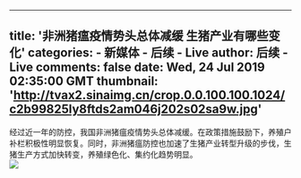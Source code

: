 
---
title: '非洲猪瘟疫情势头总体减缓 生猪产业有哪些变化'
categories: 
    - 新媒体
    - 后续 - Live
author: 后续 - Live
comments: false
date: Wed, 24 Jul 2019 02:35:00 GMT
thumbnail: 'http://tvax2.sinaimg.cn/crop.0.0.100.100.1024/c2b99825ly8ftds2am046j202s02sa9w.jpg'
---

<div>   
经过近一年的防控，我国非洲猪瘟疫情势头总体减缓。在政策措施鼓励下，养殖户补栏积极性明显恢复。同时，非洲猪瘟防控也加速了生猪产业转型升级的步伐，生猪生产方式加快转变，养殖绿色化、集约化趋势明显。<br><img src="http://tvax2.sinaimg.cn/crop.0.0.100.100.1024/c2b99825ly8ftds2am046j202s02sa9w.jpg" referrerpolicy="no-referrer">  
</div>
            